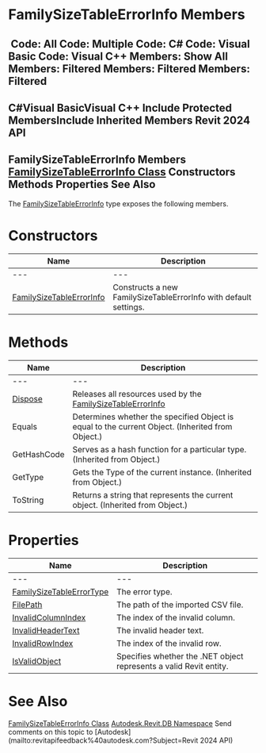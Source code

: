 # FamilySizeTableErrorInfo Members

﻿
 Code: All Code: Multiple Code: C# Code: Visual Basic Code: Visual C++  Members: Show All Members: Filtered Members: Filtered Members: Filtered   
---  
C#Visual BasicVisual C++
Include Protected MembersInclude Inherited Members
Revit 2024 API  
---  
FamilySizeTableErrorInfo Members  
[FamilySizeTableErrorInfo Class](5912d43c-de68-a783-d8dd-1526ef9edb02.md "FamilySizeTableErrorInfo Class") Constructors Methods Properties See Also  
---  
The [FamilySizeTableErrorInfo](5912d43c-de68-a783-d8dd-1526ef9edb02.md "FamilySizeTableErrorInfo Class") type exposes the following members.
# Constructors
| Name | Description |
| --- | --- |
| --- | --- | --- |
| [FamilySizeTableErrorInfo](f392dfe6-222c-1679-81dd-862ba17a0797.md "FamilySizeTableErrorInfo Constructor") | Constructs a new FamilySizeTableErrorInfo with default settings. |

# Methods
| Name | Description |
| --- | --- |
| --- | --- | --- |
| [Dispose](507ff64e-9654-42f7-33c0-8e0a1b6f66ea.md "Dispose Method") | Releases all resources used by the [FamilySizeTableErrorInfo](5912d43c-de68-a783-d8dd-1526ef9edb02.md "FamilySizeTableErrorInfo Class") |
| Equals | Determines whether the specified Object is equal to the current Object. (Inherited from Object.) |
| GetHashCode | Serves as a hash function for a particular type.  (Inherited from Object.) |
| GetType | Gets the Type of the current instance. (Inherited from Object.) |
| ToString | Returns a string that represents the current object. (Inherited from Object.) |

# Properties
| Name | Description |
| --- | --- |
| --- | --- | --- |
| [FamilySizeTableErrorType](de437714-1bef-c121-9558-15c6cc07e946.md "FamilySizeTableErrorType Property") | The error type. |
| [FilePath](aa583c5c-d82a-cff1-3b60-93f6ecb7aacc.md "FilePath Property") | The path of the imported CSV file. |
| [InvalidColumnIndex](136f9f1a-9ef3-e63d-b7fd-ee88db4a8dff.md "InvalidColumnIndex Property") | The index of the invalid column. |
| [InvalidHeaderText](bd6da765-26ab-d7ae-fffb-1ba490b4771f.md "InvalidHeaderText Property") | The invalid header text. |
| [InvalidRowIndex](ef9ef0c9-d677-e1a4-c742-72ac38f9b5e9.md "InvalidRowIndex Property") | The index of the invalid row. |
| [IsValidObject](1b268ee5-d666-03fd-e41c-f92f487fe45e.md "IsValidObject Property") | Specifies whether the .NET object represents a valid Revit entity. |

# See Also
[FamilySizeTableErrorInfo Class](5912d43c-de68-a783-d8dd-1526ef9edb02.md "FamilySizeTableErrorInfo Class")
[Autodesk.Revit.DB Namespace](87546ba7-461b-c646-cbb1-2cb8f5bff8b2.md "Autodesk.Revit.DB Namespace")
Send comments on this topic to [Autodesk](mailto:revitapifeedback%40autodesk.com?Subject=Revit 2024 API)